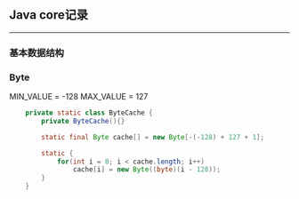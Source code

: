 ## Java core记录

---

### 基本数据结构

### Byte
MIN_VALUE = -128
MAX_VALUE = 127
```java
    private static class ByteCache {
        private ByteCache(){}

        static final Byte cache[] = new Byte[-(-128) + 127 + 1];

        static {
            for(int i = 0; i < cache.length; i++)
                cache[i] = new Byte((byte)(i - 128));
        }
    }
```